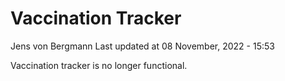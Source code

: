 Vaccination Tracker
================
Jens von Bergmann
Last updated at 08 November, 2022 - 15:53

Vaccination tracker is no longer functional.
